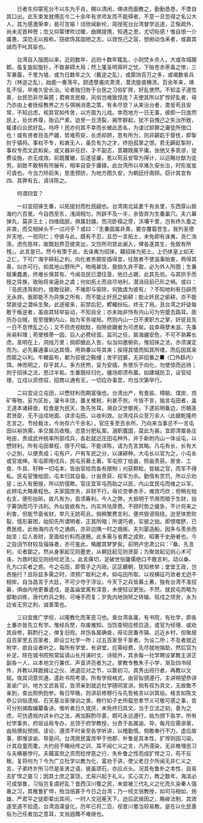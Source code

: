 <!-- { "loadSidebar": true } -->
　　日者东仰蒙宪台不以东为不肖，赐以清闲，俾进而面教之，勤勤恳恳，不啻自其口出。此东束发就傅迄今二十余年有求师友而不能得者，不意一旦忽得之名公大人，其为感激荣幸，曷可言喻！顷欣闻新纶，简授宪台台湾督学巡道，正惭疏外，尚未泥首种贺；忽又仰蒙律吹过暖，曲赐提携，知遇之恩，尤切衔感！惟自恨一介庸愚，深恐无以报称。窃欲饰其固陋之志，以效悦己之容，想俯动刍釆者，或嘉其诚而不叱其妄也。

　　台湾自入版图以来，近则数年、远则十数年辄乱，小则焚乡杀人，大或攻城踞郡。虽复旋起旋扑，不致甚碍大局；然上廑圣明宵旰之忧，下贻苍赤荼毒之惨，三军暴露，千里为墟，或为日数年之久（戴逆之乱），或縻饷百万之多，或竭数省兵力（林逆之乱），始能一奏荡平。顾遗孽甫庆肃清，潜流旋虞横溃。百余年来，靖乱不恒，卒难久安长治。论者独归咎于台民之习俗犷猂，好乱使然。不知孟子道性善，台民恐非尽枭獍；君奭言民极，风俗岂难致惇庞？夫使其所以犷悍好乱者，毋乃亦由上者抚绥教养之方与弭祸消患之策，有未尽欤？从来治台者，类皆苟且安常，不知远虑，视其官如传舍，以方面为儿戏。幸而地方一日无事，彼即一日庞然民上，处优养尊，贻讥尸素。迨至一旦溃裂，揭竿群起，犹不自愧己之失治所致，辄诿曰台民好乱。呜呼！民亦何其不幸而长被此恶名，为诿过卸罪之庸徒所借口也！或有贤者目击严疆，势难苟安，长虑却顾，思有所为，则非齮龁于督抚，即掣肘于镇将。事权不专，和衷无人，虽负有为之才，终抱孤掌之恨。若无齮龁掣肘，事权专而文武和矣。或又器非任巨、才不副志，意趣既属平庸，张弛又多乖谬，徒费设施，亦无成效。前既覆辙，后遂惩羹，愈以苟且安常为得计，以远略壮猷为徒劳。驯致不敢稍有所展布，相率自安于庸碌。此台湾所以卒难久安长治，时形岌岌可虞也。今当力矫前失，思患预防，为地方图久安，为朝廷纡南顾。窃计其宜有四、其弊有五，请详陈之。

　　何谓四宜？

　　一曰宜招徕生番，以拓提封而杜觊觎也。台湾南北延袤千有余里，东西穿山抵海约六百里。今自西至东，浅阔相匀，所辟不及一半，余皆弃为生番巢穴。夫六幕弹丸，莫非王土；四维瓯脱，俱属封疆。而况卧榻之旁，沃壤千里，岂有终久委之非类，而交相掉头不一过问乎？或曰：『生番固属非类，要亦覆载苍生。我列圣德并天地，一视同仁；夺彼与此，既有不忍，且恐一言拓土，未免即有诛夷，尧仁浩荡，虑伤慈祥，故既划界范彼突出，又饬所司禁此阑入，俾各遂其生，免致有所残』。此言是已。然今有策于此，去诛夷为招徕，藉招徕为拓土，上仍体皇上如天之仁，下可广海宇耕耘之利。向化者务期安插得宜，往居者不使滋事贻害，两得其善，似亦可行。抑其地山野所产，物用甚饶，我倘久弃不取，必为外人所图；生番赋秉蠢愚，终难长保其有。今闻岛民已潜往垦，他日占踞，此其先验。与其拱手而授之异族，致贻将来逼处之虞；何如拓土而自尽地利，潜消目前已形之祸。或曰：『岛民违背和约，擅敢往耕，不难即与驱除，何致虞为彼有』？不知地利有日辟而无永弃。我即能不为异族之所有，而不能止奸民之偷耕；能止奸民之偷耕，亦不能禁匪徒之潜纵生聚。此逐彼来，前禁后犯，轇轕纷纭，终无了局。且台湾之奸徒每敢于叛逆者，虽由其轻举妄动，不知自全；亦未始非恃有内山可为穷蹙去路耳。故历办台贼，皆至搜剿内山，始为军务竣局。然则内山一日不隶职方之掌，奸徒且先一日不息悖乱之心；又不但虎视眈眈，投隙欲踞者为可虑矣。兹幸萌孽未滋，先事尚易料理；苟使根蒂一固，后人必费经营。监司之任，肩海疆安危，不可不熟筹长虑。圣明在上，洞烛万里；倘即据此入告，似当仰邀俯俞。惟招徕之法，亦须谋定而为。必先募通事以达其情，用熟番以导其来；俟得其情而知其所嗜，而后因其来而縻之以利。牛糖盐布，都为驭彼之鞍缰；舍宇冠裳，无非招番之■〈囗外繇内〉饵。神而明之，存乎其人。多方抚煦，妥为安插，务使乐于向化，勿使惊而远扬；则于招徕之法，思过半矣。生番既经归化，疆场即须布置。如建城防卫，设官经理，立戍以资控驭，招商以通有无，一切应办事宜，均当次第举行。

　　二曰宜设立屯田，以懋财利而期富强也。台湾出产，有食盐、樟脑、煤炭、琉矿等物，妥为区处，寖令丰饶，置关榷税，利甚不赀。今皆不言，独言屯田者，盖王道本诸耕凿，粒食是为民天，急先务耳。溯自汉世御羌，下逮前明备边，历朝圣君贤臣，无不设戍地面、讲求屯田，以收利效。台湾戍兵众至万余人（此据乾隆府志言之。节经裁汰，今尚存六千余名），官庄多至百余所，乃向来当事总不一言屯田以裕饷需，率交属员收租，恣意分肥私案。溺职蠹国，莫此为甚。宜即清厘各庄地亩，责成武弁统率所部戍兵，各赴就近庄田屯种外，并于新附内山一体设屯，以懋财利。所有屯田章程，限于尺幅，不能详陈，请为先言其略。凡屯有长，长有大小之别，以便责成；屯有户，户有军民之分，以课耕种。大屯长以官为之，小屯长或官或绅。军屯即用戍兵，民屯另募土著。军屯照丁给亩，照亩责获。房舍、工食、牛具、籽种一切屯本，皆由官给而各有限制；刈获颗粒，皆输之官，而军不得私。民屯官惟给田，屯本归其自备，计亩责获，视军为杀。勤惰有赏罚，所以示劝惩；出入有册报，所以防侵欺。官庄宜军屯而助之以民，内山宜民屯而维之以军。此辨屯大略章程也。夫家国庶务，非财不行。毋论空拳赤手，难效巧炊；但稍左绌右支，便形拙斫。故凡有为，首须筹利。今人之弊，大抵明于节用而暗于生财，拙于筹饷而巧于讳利。外似皆欲有为，内实共怯厚费。不顾时势之缓急，不计将来之利害，但能节啬省财，举凡无妨苟且。倘稍繁费言利，便共毁谤阻挠。迨至体势败裂，情形窘困，始知先所谓明者，正其所暗；所谓巧者，实彼之拙。即恨噬脐，已费医疮。此殆海内古今之通病，亦非边隅一时之痼疾。夫刘晏造船，因多与羡余而始坚；后人吝财，至面给价料而遂脃。此多需与省费之成败，昭著于史册者也。今之自诩节财较及锱铢者，亦可鉴此，略醒其梦梦矣。前明卢忠肃公曰：『桑、孔言利，论者鄙之。然从身家起见则墨吏，从朝廷起见则贤臣；为聚敛起见则心术可诛，为救时起见则经纶足法』。此言痛切，足破世俗庸儒绝口不敢言利，动以桑、孔为口实者之惑。今之屯田，即管子之内政。区区霸朝，犹知修举；堂堂王政，岂吝施行？且际兹多需之时，须预广取利之术。抑屯田所取，以视横征巧敛者尤迥不相侔。自当昌言于大廷，不可少夺于浮议。今天下之兵皆募土著，独有台湾不准招募，俱由内地更番遣戍，是盖庙堂寓有深意，未便轻议更张。不然，就民屯而略为部勒训练，唐代府兵之制，可唾手而复；岁免内地饷帑之转输、班戍之烦劳，永为边省无穷之利，诚善策也。

　　三曰宜推广学校，以隆教化而革恶习也。查台湾各属，有书院，有社学，即各土番亦皆先立有学。惟经兵燹，存废难知。当饬查明应修应造，或官为经理、或劝其自修，斟酌行之，俾复旧观。并饬各属确查，毋论民番市镇、远近乡村，但聚居自百家至五百家者，即设立社学一所；过五百家至千家者，为设二所；不及者就近附学，欲自设者听之。每所有学堂，有讲堂。应需经费，先尽就地捐助，然后官为补足。除在城书院照常延请山长月课时文、诗赋外，其余每一社学聘设掌教主讲正副各一人，以本地文行兼优、声音洪亮者为之。掌教专教朱子小学，渐及四书经传，并教以拜跪揖让之仪、进退应对之节，以敦初习。其秀出班行者，再教以文赋。俟其词意优通，遣赴书院考录。所有学规格式，由官拟颁遵行。主讲朔望恭讲圣谕广训，地方文武各官，皆须亲到就近社学随同宣讲。倘有视为具文，无故敢不亲到，查出照例劾参。每日早晚，则讲前修穆行与先哲格言以训其俗。格言如陈文恭公训俗遗规、石天基治家俚训之类，穆行如子史所载忠孝节义可敬可感之事，皆可分别摘取编纂备讲。惟听者日久或厌，未免终归具文。当于立法之初，善为之虑，可仿遗规内讲乡约之法，再加斟酌尽善，期可永远遵行，始为颁下各学。所有社学事务，府垣设局专办，总领于府学教授，分责于各属谕、导。每月应需讲章，由局撰拟预颁。该论、遵须不时亲至各学听讲，以稽勤惰。倘敢奉行不力，虚应故事，即惟该谕、导是问。台湾居民富庶甲于他郡，朴鲁是其本性，犷悍则因习染。计其自童而耄，大约目不睹经传之训、耳不闻仁义之言，凡所濡染，无非椎埋恶习与夫横暴悖行。夫藉富庶之资而稔悖恶之行，失朴鲁之性而成犷悍之习，苟不反叛，复将何为？今为广立社学以教为化，富劝于讲，使父老日夕所闻无非仁义之言，子弟终岁所习尽是圣贤之语，彼虽顽石，亦应点头。况具有鲁朴之本性，自易去犷悍之奋习；因其士庶之富饶，尤易兴起于礼义。实心实力，教之数年，海滨必可成邹鲁，习俗岂复虞好乱？昔西汉川蜀之民，未尝被三代礼义之化而久染秦人强暴之习，其椎鲁犷悍，殆当倍甚于今日之台湾；乃一经文翁教授，如司马相如、扬雄、严君平之徒即辈出其间，一时人文冠冕天下。迨后武侯因之，略峻法制，其效遂至道不拾遗。台湾涵濡皇化，历年已将二百，视昔川蜀当较易教。是在以化民善俗为己任者加之意耳，文翁遐躅不难继也。

